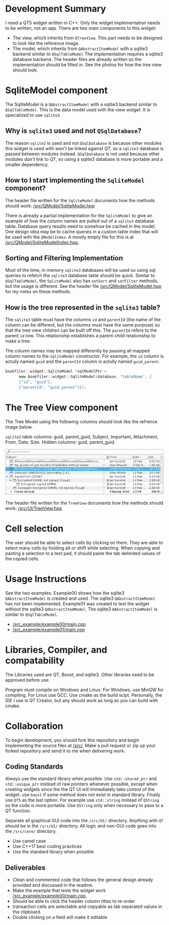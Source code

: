 # Development Summary

I need a QT5 widget written in C++. Only the widget implementation needs to be written, not an app. There are two main components to this widget:
* The view, which inherits from `QTreeView`. This part needs to be designed to look like the reference image.
* The model, which inherits from `QAbstractItemModel` with a sqlite3 backend similar to `QSqlTableModel`
The implementation requires a sqlite3 database backend. The header files are already written so the implementation should be filled in. See the photos for how the tree view should look.

# SqliteModel component

The SqliteModel is a `QAbstractItemModel` with a sqlite3 backend similar to `QSqlTableModel`. This is the data model used with the view widget. It is specialized to use `sqlite3`.

## Why is `sqlite3` used and not `QSqlDatabase`?

The reason `sqlite3` is used and not `QSqlDatabase` is because other modules this widget is used with won't be linked against QT, so a `sqlite3` database is passed between modules instead. `QSqlDatabase` is not used because other modules don't link to QT, so using a sqlite3 database is more portable and a smaller dependency.

## How to I start implementing the `SqliteModel` component?

The header file written for the `SqliteModel` documents how the methods should work: [/src/QModel/SqliteModel.hpp](/src/QModel/SqliteModel.hpp)

There is already a partial implementation for the `SqliteModel` to give an example of how the column names are pulled out of a `sqlite3` database table. Database query results need to somehow be cached in the model. One design idea may be to cache queries in a custom table index that will be used with the `QModelIndex`. A mostly empty file for this is at [/src/QModel/SqliteModelIndex.hpp](/src/QModel/SqliteModelIndex.hpp).

## Sorting and Filtering Implementation

Most of the time, in memory `sqlite3` databases will be used so using sql queries to refetch the `sqlite3` database table should be quick. Similar to `QSqlTableModel`, the `SqliteModel` also has `setSort` and `setFilter` methods, but the usage is different. See the header file [/src/QModel/SqliteModel.hpp](/src/QModel/SqliteModel.hpp) for my notes on these methods.

## How is the tree represented in the `sqlite3` table?

The `sqlite3` table must have the columns `id` and `parentId` (the name of the column can be different, but the columns must have the same purpose) so that the tree view children can be built off this. The `parentId` refers to the parent `id` row. This relationship establishes a parent-child relationship to make a tree.

The column names may be mapped differently by passing all mapped column names to the `SqliteModel` constructor. For example, the `id` column is actully named `guid` and the `parentId` column is actully named `guid_parent`:

```cpp
bookfiler::widget::SqliteModel *sqlModelPtr =
      new bookfiler::widget::SqliteModel(database, "tableName", {
      {"id", "guid"},
      {"parentId", "guid_parent"}});
```

# The Tree View component

The Tree Model using the following columns should look like the refrence image below.

`sqlite3` table columns: guid, parent_guid, Subject, Important, Attachment, From, Date, Size. Hidden columns: guid, parent_guid.

![Tree View Design](/reference/tree-view-design-1.png?raw=true)

The header file written for the `TreeView` documents how the methods should work: [/src/UI/TreeView.hpp](/src/UI/TreeView.hpp)

# Cell selection

The user should be able to select cells by clicking on them. They are able to select many cells by holding alt or shift while selecting. When copying and pasting a selection to a text pad, it should paste the tab delimited values of the copied cells.

# Usage Instructions

See the two examples. Example00 shows how the sqlite3 `QAbstractItemModel` is created and used. The sqlite3 `QAbstractItemModel` has not been implemented. Example01 was created to test the widget without the sqlite3 `QAbstractItemModel`. The sqlite3 `QAbstractItemModel` is similar to `QSqlTableModel`.
* [/src_example/example00/main.cpp](/src_example/example00/main.cpp)
* [/src_example/example01/main.cpp](/src_example/example01/main.cpp)

# Libraries, Compiler, and compatability

The Libraries used are QT, Boost, and sqlite3. Other libraries need to be approved before use.

Program must compile on Windows and Linux. For Windows, use MinGW for compiling. For Linux use GCC. Use cmake as the build scipt. Personally, the IDE I use is QT Creator, but any should work as long as you can build with cmake.

# Collaboration

To begin development, you should fork this repository and begin implementing the source files at [/src/](/src). Make a pull request or zip up your forked repository and send it to me when delivering work.

## Coding Standards
Always use the standard library when possible. Use `std::shared_ptr` and `std::unique_ptr` instead of raw pointers whenever possible, except when creating widgets since the the QT UI will Immediately take control of the widget. use `boost` if some method does not exist in standard library. Finally use `QT5` as the last option. For example use `std::string` instead of `QString` so the code is more portable. Use `QString` only when necessary to pass to a QT function.

Separate all graphical GUI code into the `/src/UI/` directory. Anything with `QT` should be in the `/src/UI/` directory. All logic and non-GUI code goes into the `/src/core/` directory.

* Use camel case
* Use C++17 best coding practices
* Use the standard library when possible

## Deliverables

* Clean and commented code that follows the general design already provided and discussed in the readme.
* Make the example that tests the widget work [/src_example/example00/main.cpp](/src_example/example00/main.cpp).
* Should be able to click the header column titles to re-order
* transaction cells are selectable and copyable as tab separated values in the clipboard.
* Double clicking on a field will make it editable

